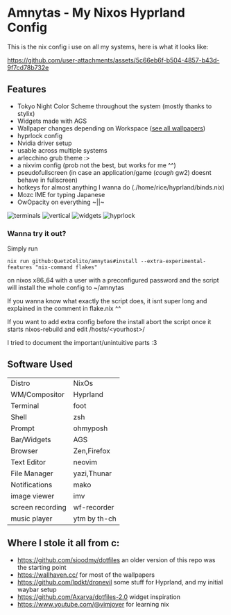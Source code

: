 # Amnytas - My Nixos Hyprland Config

This is the nix config i use on all my systems, here is what it looks like:

https://github.com/user-attachments/assets/5c66eb6f-b504-4857-b43d-9f7cd78b732e

## Features

- Tokyo Night Color Scheme throughout the system (mostly thanks to stylix)
- Widgets made with AGS
- Wallpaper changes depending on Workspace ([see all wallpapers](https://github.com/QuetzColito/amnytas/blob/main/wallpaper/README.md))
- hyprlock config
- Nvidia driver setup
- usable across multiple systems
- arlecchino grub theme :>
- a nixvim config (prob not the best, but works for me ^^)
- pseudofullscreen (in case an application/game (*cough* gw2) doesnt behave in fullscreen)
- hotkeys for almost anything I wanna do (./home/rice/hyprland/binds.nix)
- Mozc IME for typing Japanese
- OwOpacity on everything \~||\~

![terminals](https://github.com/user-attachments/assets/8b9d94f7-7e7e-4f88-ada8-b2c8fc611fbf)
![vertical](https://github.com/user-attachments/assets/2b57bbb9-255b-442c-b996-e7422113d8c2)
![widgets](https://github.com/user-attachments/assets/9e0dfd5d-2eac-4289-b706-95ee646afab9)
![hyprlock](https://github.com/user-attachments/assets/c9a1f143-9709-49ff-934a-4d05e1c5642a)

### Wanna try it out?

Simply run

```
nix run github:QuetzColito/amnytas#install --extra-experimental-features "nix-command flakes"
```

on nixos x86_64 with a user with a preconfigured password and the script will install the whole config to ~/amnytas

If you wanna know what exactly the script does, it isnt super long and explained in the comment in flake.nix ^^

If you want to add extra config before the install abort the script once it starts nixos-rebuild and edit /hosts/\<yourhost\>/

I tried to document the important/unintuitive parts :3

## Software Used

|                   |               |
| ----------------- | ------------- |
| Distro            | NixOs         |
| WM/Compositor     | Hyprland      |
| Terminal          | foot          |
| Shell             | zsh           |
| Prompt            | ohmyposh      |
| Bar/Widgets       | AGS           |
| Browser           | Zen,Firefox   |
| Text Editor       | neovim        |
| File Manager      | yazi,Thunar   |
| Notifications     | mako          |
| image viewer      | imv           |
| screen recording  | wf-recorder   |
| music player      | ytm by th-ch  |



## Where I stole it all from c:

- https://github.com/sioodmy/dotfiles an older version of this repo was the starting point
- https://wallhaven.cc/ for most of the wallpapers
- https://github.com/lpdkt/dronevil some stuff for Hyprland, and my initial waybar setup
- https://github.com/Axarva/dotfiles-2.0 widget inspiration
- https://www.youtube.com/@vimjoyer for learning nix
